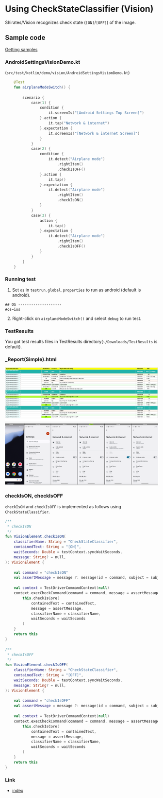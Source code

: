 # Using CheckStateClassifier (Vision)

Shirates/Vision recognizes check state (`[ON]`/`[OFF]`) of the image.

## Sample code

[Getting samples](../../getting_samples.md)

### AndroidSettingsVisionDemo.kt

(`src/test/kotlin/demo/vision/AndroidSettingsVisionDemo.kt`)

```kotlin
    @Test
    fun airplaneModeSwitch() {

        scenario {
            case(1) {
                condition {
                    it.screenIs("[Android Settings Top Screen]")
                }.action {
                    it.tap("Network & internet")
                }.expectation {
                    it.screenIs("[Network & internet Screen]")
                }
            }
            case(2) {
                condition {
                    it.detect("Airplane mode")
                        .rightItem()
                        .checkIsOFF()
                }.action {
                    it.tap()
                }.expectation {
                    it.detect("Airplane mode")
                        .rightItem()
                        .checkIsON()
                }
            }
            case(3) {
                action {
                    it.tap()
                }.expectation {
                    it.detect("Airplane mode")
                        .rightItem()
                        .checkIsOFF()
                }
            }
        }
    }
```

### Running test

1. Set `os` in `testrun.global.properties` to run as android (default is android).

```properties
## OS --------------------
#os=ios
```

2. Right-click on `airplaneModeSwitch()` and select `debug` to run test.

### TestResults

You got test results files in TestResults directory(`~/Downloads/TestResults` is default).

### _Report(Simple).html

![](_images/using_check_state_classifier_report.png)

### checkIsON, checkIsOFF

`checkIsON` and `checkIsOFF` is implemented as follows using `CheckStateClassifier`.

```kotlin
/**
 * checkIsON
 */
fun VisionElement.checkIsON(
    classifierName: String = "CheckStateClassifier",
    containedText: String = "[ON]",
    waitSeconds: Double = testContext.syncWaitSeconds,
    message: String? = null,
): VisionElement {

    val command = "checkIsON"
    val assertMessage = message ?: message(id = command, subject = subject, replaceRelative = true)

    val context = TestDriverCommandContext(null)
    context.execCheckCommand(command = command, message = assertMessage, subject = subject) {
        this.checkIsCore(
            containedText = containedText,
            message = assertMessage,
            classifierName = classifierName,
            waitSeconds = waitSeconds
        )
    }
    return this
}

/**
 * checkIsOFF
 */
fun VisionElement.checkIsOFF(
    classifierName: String = "CheckStateClassifier",
    containedText: String = "[OFF]",
    waitSeconds: Double = testContext.syncWaitSeconds,
    message: String? = null,
): VisionElement {

    val command = "checkIsOFF"
    val assertMessage = message ?: message(id = command, subject = subject, replaceRelative = true)

    val context = TestDriverCommandContext(null)
    context.execCheckCommand(command = command, message = assertMessage, subject = subject) {
        this.checkIsCore(
            containedText = containedText,
            message = assertMessage,
            classifierName = classifierName,
            waitSeconds = waitSeconds
        )
    }
    return this
}
```

### Link

- [index](../../../index.md)
